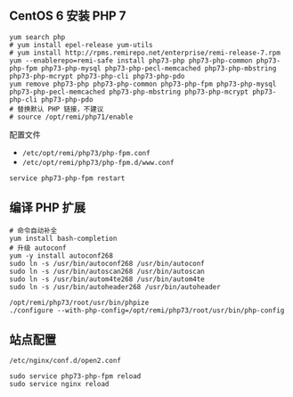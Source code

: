 ## CentOS 6 安装 PHP 7

```shell
yum search php
# yum install epel-release yum-utils
# yum install http://rpms.remirepo.net/enterprise/remi-release-7.rpm
yum --enablerepo=remi-safe install php73-php php73-php-common php73-php-fpm php73-php-mysql php73-php-pecl-memcached php73-php-mbstring php73-php-mcrypt php73-php-cli php73-php-pdo
yum remove php73-php php73-php-common php73-php-fpm php73-php-mysql php73-php-pecl-memcached php73-php-mbstring php73-php-mcrypt php73-php-cli php73-php-pdo
# 替换默认 PHP 链接，不建议
# source /opt/remi/php71/enable
```
配置文件
- `/etc/opt/remi/php73/php-fpm.conf`
- `/etc/opt/remi/php73/php-fpm.d/www.conf`

```shell
service php73-php-fpm restart
```

## 编译 PHP 扩展

```shell
# 命令自动补全
yum install bash-completion
# 升级 autoconf
yum -y install autoconf268
sudo ln -s /usr/bin/autoconf268 /usr/bin/autoconf
sudo ln -s /usr/bin/autoscan268 /usr/bin/autoscan
sudo ln -s /usr/bin/autom4te268 /usr/bin/autom4te
sudo ln -s /usr/bin/autoheader268 /usr/bin/autoheader

/opt/remi/php73/root/usr/bin/phpize
./configure --with-php-config=/opt/remi/php73/root/usr/bin/php-config
```

## 站点配置

`/etc/nginx/conf.d/open2.conf`

```shell
sudo service php73-php-fpm reload
sudo service nginx reload
```